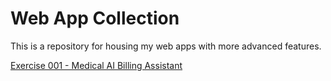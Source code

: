 # Web App Collection

This is a repository for housing my web apps with more advanced features. 

[Exercise 001 - Medical AI Billing Assistant](https://handypan.github.io/Web-App-Collection/ex01-medical-ai-billing-assistant/)<br>
